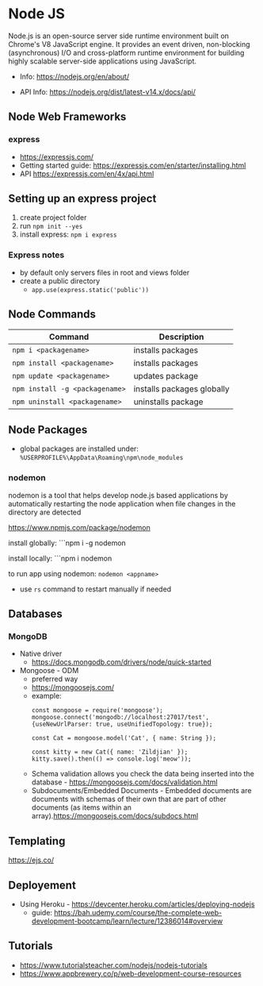 # Node JS

Node.js is an open-source server side runtime environment built on Chrome's V8 JavaScript engine. It provides an event driven, non-blocking (asynchronous) I/O and cross-platform runtime environment for building highly scalable server-side applications using JavaScript.

- Info: https://nodejs.org/en/about/

- API Info: https://nodejs.org/dist/latest-v14.x/docs/api/

## Node Web Frameworks

### express

- https://expressjs.com/
- Getting started guide: https://expressjs.com/en/starter/installing.html
- API https://expressjs.com/en/4x/api.html

## Setting up an express project

1. create project folder
2. run ```npm init --yes```
3. install express: ```npm i express```

### Express notes
- by default only servers files in root and views folder
-  create a public directory
    - ```app.use(express.static('public'))```

## Node Commands

Command | Description
-------| -------------
```npm i <packagename>``` | installs packages
```npm install <packagename>``` | installs packages
```npm update <packagename>``` | updates package
```npm install -g <packagename>``` | installs packages globally
```npm uninstall <packagename>``` | uninstalls package


## Node Packages

- global packages are installed under: ```%USERPROFILE%\AppData\Roaming\npm\node_modules```

### nodemon 
nodemon is a tool that helps develop node.js based applications by automatically restarting the node application when file changes in the directory are detected

https://www.npmjs.com/package/nodemon

install globally: ```npm i -g nodemon

install locally: ```npm i nodemon

to run app using nodemon: ```nodemon <appname>```
- use ```rs``` command to restart manually if needed

## Databases

###  MongoDB
- Native driver
    - https://docs.mongodb.com/drivers/node/quick-started
- Mongoose - ODM
    - preferred way
    - https://mongoosejs.com/
    - example: 
        ```
        const mongoose = require('mongoose');
        mongoose.connect('mongodb://localhost:27017/test', {useNewUrlParser: true, useUnifiedTopology: true});

        const Cat = mongoose.model('Cat', { name: String });

        const kitty = new Cat({ name: 'Zildjian' });
        kitty.save().then(() => console.log('meow'));
        ```
    - Schema validation allows you check the data being inserted into the database -  https://mongoosejs.com/docs/validation.html
    - Subdocuments/Embedded Documents - Embedded documents are documents with schemas of their own that are part of other documents (as items within an array).https://mongoosejs.com/docs/subdocs.html

## Templating

https://ejs.co/


## Deployement

- Using Heroku - https://devcenter.heroku.com/articles/deploying-nodejs
    - guide: https://bah.udemy.com/course/the-complete-web-development-bootcamp/learn/lecture/12386014#overview

## Tutorials
- https://www.tutorialsteacher.com/nodejs/nodejs-tutorials
- https://www.appbrewery.co/p/web-development-course-resources